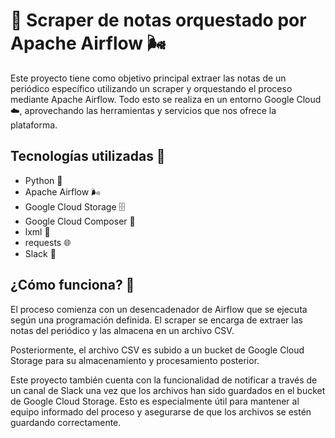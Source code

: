 # 📰 Scraper de notas orquestado por Apache Airflow 🌬️


Este proyecto tiene como objetivo principal extraer las notas de un periódico específico utilizando un scraper y orquestando el proceso mediante Apache Airflow. Todo esto se realiza en un entorno Google Cloud ☁️, aprovechando las herramientas y servicios que nos ofrece la plataforma.

## Tecnologías utilizadas 🚀

- Python 🐍
- Apache Airflow 🌬️
- Google Cloud Storage 🗄️
- Google Cloud Composer 🎵
- lxml 🌳
- requests 🌐
- Slack 💬

## ¿Cómo funciona? 🤔

El proceso comienza con un desencadenador de Airflow que se ejecuta según una programación definida. El scraper se encarga de extraer las notas del periódico y las almacena en un archivo CSV.

Posteriormente, el archivo CSV es subido a un bucket de Google Cloud Storage para su almacenamiento y procesamiento posterior. 

Este proyecto también cuenta con la funcionalidad de notificar a través de un canal de Slack una vez que los archivos han sido guardados en el bucket de Google Cloud Storage. Esto es especialmente útil para mantener al equipo informado del proceso y asegurarse de que los archivos se estén guardando correctamente.

